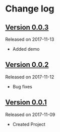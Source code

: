 # Change log

## [Version 0.0.3](https://github.com/efremidze/Animoji/releases/tag/0.0.3)
Released on 2017-11-13

- Added demo

## [Version 0.0.2](https://github.com/efremidze/Animoji/releases/tag/0.0.2)
Released on 2017-11-12

- Bug fixes

## [Version 0.0.1](https://github.com/efremidze/Animoji/releases/tag/0.0.1)
Released on 2017-11-09

- Created Project

